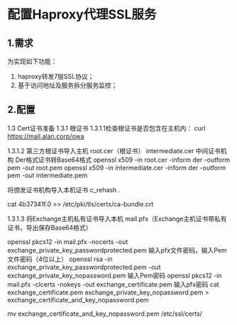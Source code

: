 # 配置Haproxy代理SSL服务

## 1.需求

为实现如下功能：
1. haproxy转发7层SSL协议；
1. 基于访问地址及服务拆分服务监控；

## 2.配置


1.3 Cert证书准备
1.3.1 根证书
1.3.1.1检查根证书是否包含在主机内：
curl https://mail.alan.corp/owa

1.3.1.2 第三方根证书导入主机
root.cer（根证书） intermediate.cer 中间证书机构
Der格式证书转Base64格式
openssl x509 -in root.cer -inform der -outform pem -out root.pem
openssl x509 -in intermediate.cer -inform der -outform pem -out intermediate.pem 

将颁发证书机构导入本机证书
c_rehash .

cat 4b37341f.0 >> /etc/pki/tls/certs/ca-bundle.crt

1.3.1.3 将Exchange主机私有证书导入本机
mail.pfx（Exchange主机证书带私有证书，导出保存Base64格式）

openssl pkcs12 -in mail.pfx -nocerts -out exchange_private_key_passwordprotected.pem
输入pfx文件密码，输入Pem文件密码（4位以上）
openssl rsa -in exchange_private_key_passwordprotected.pem -out exchange_private_key_nopassword.pem
输入Pem密码
openssl pkcs12 -in mail.pfx -clcerts -nokeys -out exchange_certificate.pem
输入pfx密码
cat exchange_certificate.pem exchange_private_key_nopassword.pem > exchange_certificate_and_key_nopassword.pem

mv exchange_certificate_and_key_nopassword.pem /etc/ssl/certs/










